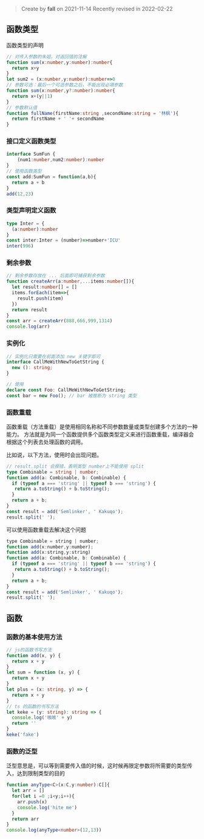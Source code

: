 > Create by **fall** on 2021-11-14
> Recently revised in 2022-02-22

## 函数类型

函数类型的声明

```typescript
// 对传入参数的朱姐，对返回值的注解
function sum(x:number,y:number):number{
  return x+y
}
let sum2 = (x:number,y:number):number=>0
// 参数可选：最后一个可选参数之后，不能出现必填参数
function sum(x:number,y?:number):number{
  return x+(y||1)
}
// 参数默认值
function fullName(firstName:string ,secondName:string = '林枫'){
  return firstName + ' '+ secondName
}
```

### 接口定义函数类型

```typescript
interface SumFun {
	(num1:number,num2:number):number
}
// 使用函数类型
const add:SumFun = function(a,b){
  return a + b
}
add(12,23)
```

### 类型声明定义函数

```ts
type Inter = {
  (a:number):number
}
const inter:Inter = (number)=>number+'ICU'
inter(996)
```

### 剩余参数

```ts
// 剩余参数存放在 ... 后面即可捕获剩余参数
function createArr(a:number,...items:number[]){
  let result:number[] = []
  items.forEach(item=>{
    result.push(item)
  })
  return result
}
const arr = createArr(888,666,999,1314)
console.log(arr)
```

### 实例化

```ts
// 实例化只需要在前面添加 new 关键字即可
interface CallMeWithNewToGetString {
  new (): string;
}

// 使用
declare const Foo: CallMeWithNewToGetString;
const bar = new Foo(); // bar 被推断为 string 类型
```

### 函数重载

函数重载（方法重载）是使用相同名称和不同参数数量或类型创建多个方法的一种能力。 方法就是为同一个函数提供多个函数类型定义来进行函数重载，编译器会根据这个列表去处理函数的调用。

比如说，以下方法，使用时会出现问题。

```ts
// result.split 会报错，表明类型 number上不能使用 split
type Combinable = string | number;
function add(a: Combinable, b: Combinable) {
  if (typeof a === 'string' || typeof b === 'string') {
   return a.toString() + b.toString();
  }
  return a + b;
}
const result = add('Semlinker', ' Kakuqo');
result.split(' ');
```

可以使用函数重载去解决这个问题

```js
type Combinable = string | number;
function add(x:number,y:number);
function add(x:string,y:string)
function add(a: Combinable, b: Combinable) {
  if (typeof a === 'string' || typeof b === 'string') {
   return a.toString() + b.toString();
  }
  return a + b;
}
const result = add('Semlinker', ' Kakuqo');
result.split(' ');
```

## 函数

### 函数的基本使用方法

```ts
// js的函数书写方法
function add(x, y) {
  return x + y
}
let sum = function (x, y) {
  return x + y
}
let plus = (x: string, y) => {
  return x + y
}
// ts 的函数的书写方法
let keke = (y: string): string => {
  console.log('咳咳' + y)
  return ''
}
keke('fake')
```

### 函数的泛型

泛型意思是，可以等到需要传入值的时候，这时候再限定参数将所需要的类型传入，达到限制类型的目的

```ts
function anyType<C>(x:C,y:number):C[]{
  let arr = []
  for(let i =0 ;i<y;i++){
    arr.push(x)
    console.log('hite me')
  }
  return arr
}
console.log(anyType<number>(12,13))
```

